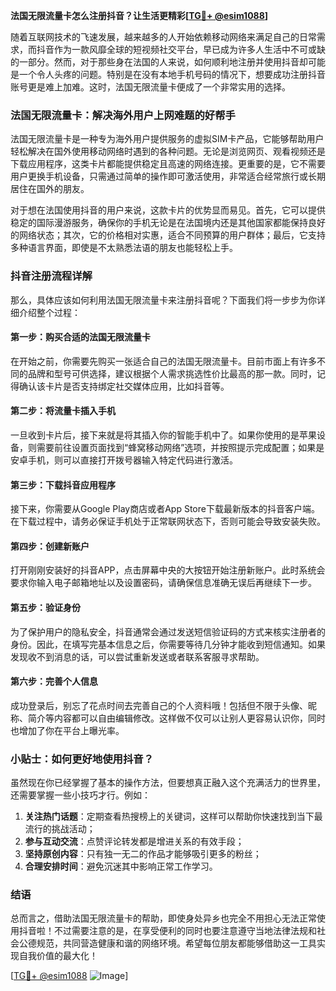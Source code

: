 **法国无限流量卡怎么注册抖音？让生活更精彩[[TG💪+ @esim1088](https://t.me/s/esim1088)]**

随着互联网技术的飞速发展，越来越多的人开始依赖移动网络来满足自己的日常需求，而抖音作为一款风靡全球的短视频社交平台，早已成为许多人生活中不可或缺的一部分。然而，对于那些身在法国的人来说，如何顺利地注册并使用抖音却可能是一个令人头疼的问题。特别是在没有本地手机号码的情况下，想要成功注册抖音账号更是难上加难。这时，法国无限流量卡便成了一个非常实用的选择。

### 法国无限流量卡：解决海外用户上网难题的好帮手

法国无限流量卡是一种专为海外用户提供服务的虚拟SIM卡产品，它能够帮助用户轻松解决在国外使用移动网络时遇到的各种问题。无论是浏览网页、观看视频还是下载应用程序，这类卡片都能提供稳定且高速的网络连接。更重要的是，它不需要用户更换手机设备，只需通过简单的操作即可激活使用，非常适合经常旅行或长期居住在国外的朋友。

对于想在法国使用抖音的用户来说，这款卡片的优势显而易见。首先，它可以提供稳定的国际漫游服务，确保你的手机无论是在法国境内还是其他国家都能保持良好的网络状态；其次，它的价格相对实惠，适合不同预算的用户群体；最后，它支持多种语言界面，即使是不太熟悉法语的朋友也能轻松上手。

### 抖音注册流程详解

那么，具体应该如何利用法国无限流量卡来注册抖音呢？下面我们将一步步为你详细介绍整个过程：

#### 第一步：购买合适的法国无限流量卡

在开始之前，你需要先购买一张适合自己的法国无限流量卡。目前市面上有许多不同的品牌和型号可供选择，建议根据个人需求挑选性价比最高的那一款。同时，记得确认该卡片是否支持绑定社交媒体应用，比如抖音等。

#### 第二步：将流量卡插入手机

一旦收到卡片后，接下来就是将其插入你的智能手机中了。如果你使用的是苹果设备，则需要前往设置页面找到“蜂窝移动网络”选项，并按照提示完成配置；如果是安卓手机，则可以直接打开拨号器输入特定代码进行激活。

#### 第三步：下载抖音应用程序

接下来，你需要从Google Play商店或者App Store下载最新版本的抖音客户端。在下载过程中，请务必保证手机处于正常联网状态下，否则可能会导致安装失败。

#### 第四步：创建新账户

打开刚刚安装好的抖音APP，点击屏幕中央的大按钮开始注册新账户。此时系统会要求你输入电子邮箱地址以及设置密码，请确保信息准确无误后再继续下一步。

#### 第五步：验证身份

为了保护用户的隐私安全，抖音通常会通过发送短信验证码的方式来核实注册者的身份。因此，在填写完基本信息之后，你需要等待几分钟才能收到短信通知。如果发现收不到消息的话，可以尝试重新发送或者联系客服寻求帮助。

#### 第六步：完善个人信息

成功登录后，别忘了花点时间去完善自己的个人资料哦！包括但不限于头像、昵称、简介等内容都可以自由编辑修改。这样做不仅可以让别人更容易认识你，同时也增加了你在平台上曝光率。

### 小贴士：如何更好地使用抖音？

虽然现在你已经掌握了基本的操作方法，但要想真正融入这个充满活力的世界里，还需要掌握一些小技巧才行。例如：

1. **关注热门话题**：定期查看热搜榜上的关键词，这样可以帮助你快速找到当下最流行的挑战活动；
2. **参与互动交流**：点赞评论转发都是增进关系的有效手段；
3. **坚持原创内容**：只有独一无二的作品才能够吸引更多的粉丝；
4. **合理安排时间**：避免沉迷其中影响正常工作学习。

### 结语

总而言之，借助法国无限流量卡的帮助，即使身处异乡也完全不用担心无法正常使用抖音啦！不过需要注意的是，在享受便利的同时也要注意遵守当地法律法规和社会公德规范，共同营造健康和谐的网络环境。希望每位朋友都能够借助这一工具实现自我价值的最大化！

[[TG💪+ @esim1088](https://t.me/s/esim1088) ![Image](https://i.postimg.cc/4NQfJmqS/Snipaste-2025-05-13-00-14-12.png)]